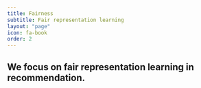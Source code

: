 ```yaml
---
title: Fairness
subtitle: Fair representation learning
layout: "page"
icon: fa-book
order: 2
---
```


## We focus on fair representation learning in recommendation.




